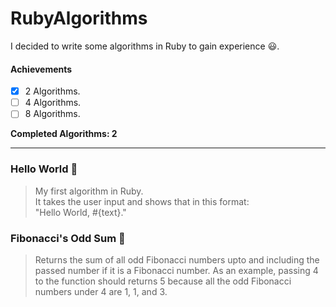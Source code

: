 # RubyAlgorithms
I decided to write some algorithms in Ruby to gain experience :smiley:.<br>

#### Achievements
- [x] 2 Algorithms.
- [ ] 4 Algorithms.
- [ ] 8 Algorithms.

**Completed Algorithms: 2**

---------------------------------------------------------

### Hello World :seedling:
> My first algorithm in Ruby.<br>
> It takes the user input and shows that in this format:<br>
> "Hello World, #{text}."

### Fibonacci's Odd Sum :herb:
> Returns the sum of all odd Fibonacci numbers upto and including the passed number 
> if it is a Fibonacci number. As an example, passing 4 to the function should returns 
> 5 because all the odd Fibonacci numbers under 4 are 1, 1, and 3.